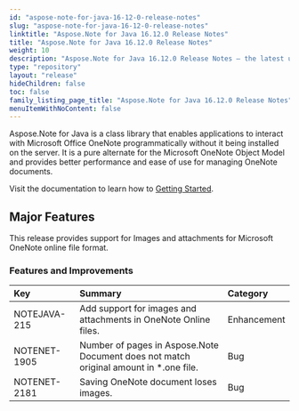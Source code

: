```yaml
---
id: "aspose-note-for-java-16-12-0-release-notes"
slug: "aspose-note-for-java-16-12-0-release-notes"
linktitle: "Aspose.Note for Java 16.12.0 Release Notes"
title: "Aspose.Note for Java 16.12.0 Release Notes"
weight: 10
description: "Aspose.Note for Java 16.12.0 Release Notes – the latest updates and fixes."
type: "repository"
layout: "release"
hideChildren: false
toc: false
family_listing_page_title: "Aspose.Note for Java 16.12.0 Release Notes"
menuItemWithNoContent: false
---
```


Aspose.Note for Java is a class library that enables applications to interact with Microsoft Office OneNote programmatically without it being installed on the server. It is a pure alternate for the Microsoft OneNote Object Model and provides better performance and ease of use for managing OneNote documents.

Visit the documentation to learn how to [Getting Started](https://docs.aspose.com/note/java/getting-started-html/).
## **Major Features**
This release provides support for Images and attachments for Microsoft OneNote online file format.
### **Features and Improvements**

|**Key**|**Summary**|**Category**|
| :- | :- | :- |
|NOTEJAVA-215|Add support for images and attachments in OneNote Online files.|Enhancement|
|NOTENET-1905|Number of pages in Aspose.Note Document does not match original amount in *.one file.|Bug|
|NOTENET-2181|Saving OneNote document loses images.|Bug|

